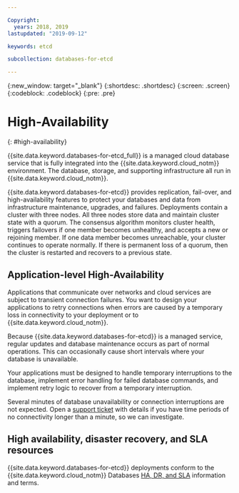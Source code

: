 ```yaml
---

Copyright:
  years: 2018, 2019
lastupdated: "2019-09-12"

keywords: etcd

subcollection: databases-for-etcd

---
```


{:new_window: target="_blank"}
{:shortdesc: .shortdesc}
{:screen: .screen}
{:codeblock: .codeblock}
{:pre: .pre}

# High-Availability
{: #high-availability}

{{site.data.keyword.databases-for-etcd_full}} is a managed cloud database service that is fully integrated into the {{site.data.keyword.cloud_notm}} environment. The database, storage, and supporting infrastructure all run in {{site.data.keyword.cloud_notm}}.

{{site.data.keyword.databases-for-etcd}} provides replication, fail-over, and high-availability features to protect your databases and data from infrastructure maintenance, upgrades, and failures. Deployments contain a cluster with three nodes. All three nodes store data and maintain cluster state with a quorum. The consensus algorithm monitors cluster health, triggers failovers if one member becomes unhealthy, and accepts a new or rejoining member. If one data member becomes unreachable, your cluster continues to operate normally. If there is permanent loss of a quorum, then the cluster is restarted and recovers to a previous state. 

## Application-level High-Availability

Applications that communicate over networks and cloud services are subject to transient connection failures. You want to design your applications to retry connections when errors are caused by a temporary loss in connectivity to your deployment or to {{site.data.keyword.cloud_notm}}.

Because {{site.data.keyword.databases-for-etcd}} is a managed service, regular updates and database maintenance occurs as part of normal operations. This can occasionally cause short intervals where your database is unavailable.

Your applications must be designed to handle temporary interruptions to the database, implement error handling for failed database commands, and implement retry logic to recover from a temporary interruption.

Several minutes of database unavailability or connection interruptions are not expected. Open a [support ticket](https://cloud.ibm.com/unifiedsupport/cases/add) with details if you have time periods of no connectivity longer than a minute, so we can investigate.

## High availability, disaster recovery, and SLA resources

{{site.data.keyword.databases-for-etcd}} deployments conform to the {{site.data.keyword.cloud_notm}} Databases [HA, DR, and SLA](/cloud-databases/cloud-databases-ha-dr) information and terms.

